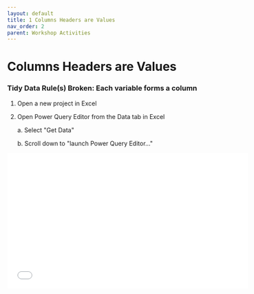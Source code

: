 ```yaml
---
layout: default
title: 1 Columns Headers are Values
nav_order: 2
parent: Workshop Activities
---
```


# Columns Headers are Values

### Tidy Data Rule(s) Broken: Each variable forms a column


1. Open a new project in Excel
2. Open Power Query Editor from the Data tab in Excel

    a. Select "Get Data"
    
    b. Scroll down to "launch Power Query Editor..."

<iframe src="images\navigation\open.mp4" width="560" height="315" frameborder="0" allow="accelerometer; autoplay; clipboard-write; encrypted-media; gyroscope; picture-in-picture" allowfullscreen>


[NEXT STEP: Multiple Variables are Stored in One Column](2-multiple-variables.md){: .btn .btn-blue }
